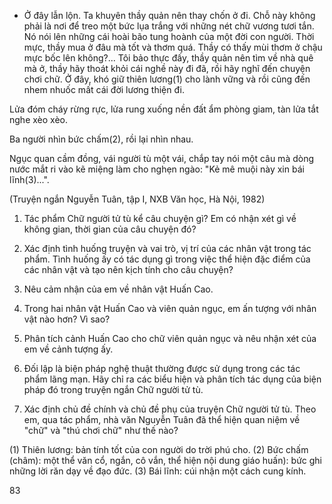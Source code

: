 - Ở đây lẫn lộn. Ta khuyên thầy quản nên thay chốn ở đi. Chỗ này không phải là nơi để treo một bức lụa trắng với những nét chữ vương tươi tắn. Nó nói lên những cái hoài bão tung hoành của một đời con người. Thời mực, thầy mua ở đâu mà tốt và thơm quá. Thầy có thấy mùi thơm ở chậu mực bốc lên không?... Tôi bảo thực đấy, thầy quản nên tìm về nhà quê mà ở, thầy hãy thoát khỏi cái nghề này đi đã, rồi hãy nghĩ đến chuyện chơi chữ. Ở đây, khó giữ thiên lương(1) cho lành vững và rồi cũng đến nhem nhuốc mất cái đời lương thiện đi.

Lửa đóm cháy rừng rực, lửa rung xuống nền đất ẩm phòng giam, tàn lửa tắt nghe xèo xèo.

Ba người nhìn bức chấm(2), rồi lại nhìn nhau.

Ngục quan cầm đồng, vái người tù một vái, chắp tay nói một câu mà dòng nước mắt ri vào kẽ miệng làm cho nghẹn ngào: "Kẻ mê muội này xin bái lĩnh(3)...".

(Truyện ngắn Nguyễn Tuân, tập I, NXB Văn học, Hà Nội, 1982)

1. Tác phẩm Chữ người tử tù kể câu chuyện gì? Em có nhận xét gì về không gian, thời gian của câu chuyện đó?

2. Xác định tình huống truyện và vai trò, vị trí của các nhân vật trong tác phẩm. Tình huống ấy có tác dụng gì trong việc thể hiện đặc điểm của các nhân vật và tạo nên kịch tính cho câu chuyện?

3. Nêu cảm nhận của em về nhân vật Huấn Cao.

4. Trong hai nhân vật Huấn Cao và viên quản ngục, em ấn tượng với nhân vật nào hơn? Vì sao?

5. Phân tích cảnh Huấn Cao cho chữ viên quản ngục và nêu nhận xét của em về cảnh tượng ấy.

6. Đối lập là biện pháp nghệ thuật thường được sử dụng trong các tác phẩm lãng mạn. Hãy chỉ ra các biểu hiện và phân tích tác dụng của biện pháp đó trong truyện ngắn Chữ người tử tù.

7. Xác định chủ đề chính và chủ đề phụ của truyện Chữ người tử tù. Theo em, qua tác phẩm, nhà văn Nguyễn Tuân đã thể hiện quan niệm về "chữ" và "thú chơi chữ" như thế nào?

(1) Thiên lương: bản tính tốt của con người do trời phú cho.
(2) Bức chấm (châm): một thể văn cổ, ngắn, cô vắn, thể hiện nội dung giáo huấn): bức ghi những lời răn dạy về đạo đức.
(3) Bái lĩnh: cúi nhận một cách cung kính.

83